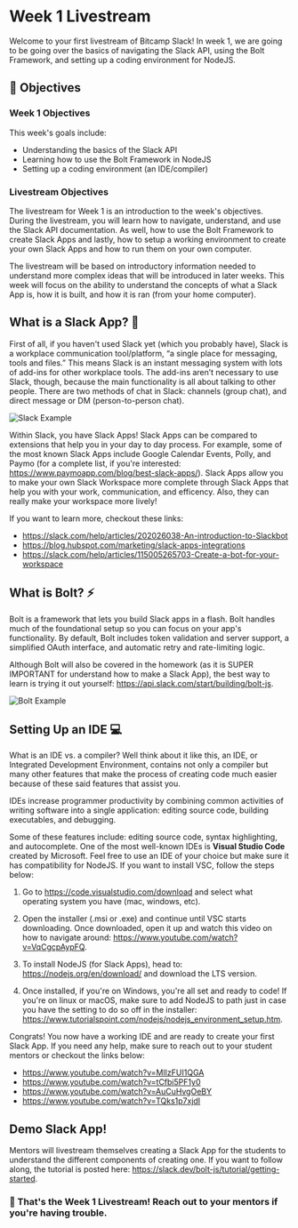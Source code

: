 # Week 1 Livestream

Welcome to your first livestream of Bitcamp Slack! In week 1, we are going to be going over the basics of navigating the Slack API, using the Bolt Framework, and setting up a coding environment for NodeJS.

## 📝 Objectives

### Week 1 Objectives

This week's goals include:

- Understanding the basics of the Slack API
- Learning how to use the Bolt Framework in NodeJS
- Setting up a coding environment (an IDE/compiler)

### Livestream Objectives

The livestream for Week 1 is an introduction to the week's objectives. During the livestream, you will learn how to navigate, understand, and use the Slack API documentation. As well, how to use the Bolt Framework to create Slack Apps and lastly, how to setup a working environment to create your own Slack Apps and how to run them on your own computer.

The livestream will be based on introductory information needed to understand more complex ideas that will be introduced in later weeks. This week will focus on the ability to understand the concepts of what a Slack App is, how it is built, and how it is ran (from your home computer).

## What is a Slack App? 📲

First of all, if you haven't used Slack yet (which you probably have), Slack is a workplace communication tool/platform, “a single place for messaging, tools and files.” This means Slack is an instant messaging system with lots of add-ins for other workplace tools. The add-ins aren’t necessary to use Slack, though, because the main functionality is all about talking to other people. There are two methods of chat in Slack: channels (group chat), and direct message or DM (person-to-person chat).

![Slack Example](https://kazuar.github.io/images/slack_bot/screen1.png "Slack Example")

Within Slack, you have Slack Apps! Slack Apps can be compared to extensions that help you in your day to day process. For example, some of the most known Slack Apps include Google Calendar Events, Polly, and Paymo (for a complete list, if you're interested: https://www.paymoapp.com/blog/best-slack-apps/). Slack Apps allow you to make your own Slack Workspace more complete through Slack Apps that help you with your work, communication, and efficency. Also, they can really make your workspace more lively!

If you want to learn more, checkout these links:

- https://slack.com/help/articles/202026038-An-introduction-to-Slackbot
- https://blog.hubspot.com/marketing/slack-apps-integrations
- https://slack.com/help/articles/115005265703-Create-a-bot-for-your-workspace

## What is Bolt? ⚡

Bolt is a framework that lets you build Slack apps in a flash. Bolt handles much of the foundational setup so you can focus on your app's functionality. By default, Bolt includes token validation and server support, a simplified OAuth interface, and automatic retry and rate-limiting logic.

Although Bolt will also be covered in the homework (as it is SUPER IMPORTANT for understand how to make a Slack App), the best way to learn is trying it out yourself: https://api.slack.com/start/building/bolt-js.

![Bolt Example](https://res.cloudinary.com/practicaldev/image/fetch/s--cvKydi1d--/c_limit%2Cf_auto%2Cfl_progressive%2Cq_auto%2Cw_880/https://a.slack-edge.com/80588/img/api/articles/bolt/slack_hello.png "Bolt Example")

## Setting Up an IDE 💻

What is an IDE vs. a compiler? Well think about it like this, an IDE, or Integrated Development Environment, contains not only a compiler but many other features that make the process of creating code much easier because of these said features that assist you. 

IDEs increase programmer productivity by combining common activities of writing software into a single application: editing source code, building executables, and debugging.

Some of these features include: editing source code, syntax highlighting, and autocomplete. One of the most well-known IDEs is **Visual Studio Code** created by Microsoft. Feel free to use an IDE of your choice but make sure it has compatibility for NodeJS. If you want to install VSC, follow the steps below:

1. Go to https://code.visualstudio.com/download and select what operating system you have (mac, windows, etc).

2. Open the installer (.msi or .exe) and continue until VSC starts downloading. Once downloaded, open it up and watch this video on how to navigate around: https://www.youtube.com/watch?v=VqCgcpAypFQ.

3. To install NodeJS (for Slack Apps), head to: https://nodejs.org/en/download/ and download the LTS version.

4. Once installed, if you're on Windows, you're all set and ready to code! If you're on linux or macOS, make sure to add NodeJS to path just in case you have the setting to do so off in the installer: https://www.tutorialspoint.com/nodejs/nodejs_environment_setup.htm.

Congrats! You now have a working IDE and are ready to create your first Slack App. If you need any help, make sure to reach out to your student mentors or checkout the links below:

- https://www.youtube.com/watch?v=MlIzFUI1QGA
- https://www.youtube.com/watch?v=tCfbi5PF1y0
- https://www.youtube.com/watch?v=AuCuHvgOeBY
- https://www.youtube.com/watch?v=TQks1p7xjdI




## Demo Slack App!

Mentors will livestream themselves creating a Slack App for the students to understand the different components of creating one. If you want to follow along, the tutorial is posted here: https://slack.dev/bolt-js/tutorial/getting-started.

### 🎉 That's the Week 1 Livestream! Reach out to your mentors if you're having trouble.







